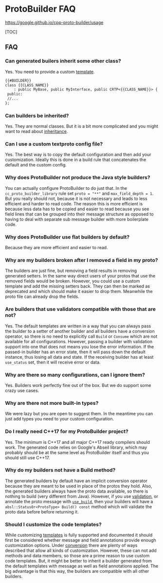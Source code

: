# ProtoBuilder FAQ

https://google.github.io/cpp-proto-builder/usage

[TOC]

## FAQ

### Can generated builers inherit some other class?

Yes. You need to provide a custom [template](templates.md).

```txt
{{#BUILDER}}
class {{CLASS_NAME}}
    : public MyBase, public MyInterface, public CRTP<{{CLASS_NAME}}> {
 public:
 //...
};
```

### Can builders be inherited?

Yes. They are normal classes. But it is a bit more complicated and you might
want to read about [inheritance](templates.md#inheritance).

### Can I use a custom textproto config file?

Yes. The best way is to copy the default configuration and then add your
customization. Ideally this is done in a build rule that concatenates the
default and the custom config.

### Why does ProtoBuilder not produce the Java style builders?

You can actually configure ProtoBuilder to do just that. In the
`cc_proto_builder_library` rule set `proto = "**"` and `max_field_depth = 1`.
But you really should not, because it is not necessary and leads to less
efficient and harder to read code. The reason this is more efficient is because
less data has to be copied and easier to read because you see field lines that
can be grouped into their message structure as opposed to having to deal with
separate sub message builder with more boilerplate code.

### Why does ProtoBuilder use flat builders by default?

Because they are more efficient and easier to read.

### Why are my builders broken after I removed a field in my proto?

The builders are just fine, but removing a field results in removing generated
setters. In the same way direct users of your protos that use the removed fields
would be broken. However, you could use a custom template and add the missing
setters back. They can then be marked as deprecated and which should make it
easier to drop them. Meanwhile the proto file can already drop the fields.

### Are builders that use validators compatible with those that are not?

Yes. The default templates are written in a way that you can always pass the
builder to a setter of another builder and all builders have a conversion
operator, so there is no need to explicitly call `Build` or `Consume` which are
not available for all configurations. However, passing a builder with validation
support into one that does not means you lose the error information. If the
passed-in builder has an error state, then it will pass down the default
instance, thus losing all data and state. If the receiving builder has at least
`use_status` set, then it will receive error or data.

### Why are there so many configurations, can I ignore them?

Yes. Builders work perfectly fine out of the box. But we do support some crazy
use cases.

### Why are there not more built-in types?

We were lazy but you are open to suggest them. In the meantime you can just add
types you need to your custom configuration.

### Do I really need C++17 for my ProtoBuilder project?

Yes. The minimum is C++17 and all major C++17 ready compilers should work. The
generated code relies on Google's Abseil library, which may probably should be
at the same level as ProtoBuilder itself and thus you should still use C++17.

### Why do my builders not have a Build method?

The generated builders by default have an implicit conversion operator because
they are meant to be used in place of the protos they hold. Also, the generated
builders always have the proto data available, so there is nothing to build
(very different from Java). However, if you use [validation](validation.md), or
annotate the proto message with
[`use_build`](config.md#MessageBuilderOptions.use_build), then your builders
will have a `absl::StatusOr<ProtoType> Build() const` method which will validate
the proto data before before returning it.

### Should I customize the code templates?

While customizing [templates](templates.md) is fully supported and documented it
should first be considered whether message and field annotations provide enough
customization options. Under [conversion](config.md#conversion) there are plenty
of ways described that allow all kinds of customization. However, these can not
add methods and data members, so those are a prime reason to use custom code
templates. But, it might be better to inherit a builder generated from the
default templates with message as well as field annotations applied. The big
advantage is that this way, the builders are compatible with all other builders.
